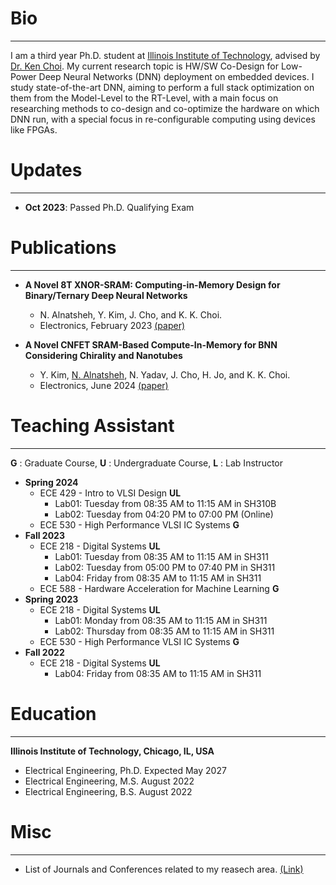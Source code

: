 # Bio
* * *
I am a third year Ph.D. student at [Illinois Institute of Technology](https://www.iit.edu/), advised by [Dr. Ken Choi](http://www.ece.iit.edu/~vlsida/people.html). My current research topic is HW/SW Co-Design for Low-Power Deep Neural Networks (DNN) deployment on embedded devices. I study state-of-the-art DNN, aiming to perform a full stack optimization on them from the Model-Level to the RT-Level, with a main focus on researching methods to co-design and co-optimize the hardware on which DNN run, with a special focus in re-configurable computing using devices like FPGAs.

# Updates
* * *
* **Oct 2023**: Passed Ph.D. Qualifying Exam
  
# Publications
* * *
* **A Novel 8T XNOR-SRAM: Computing-in-Memory Design for Binary/Ternary Deep Neural Networks**
    - N. Alnatsheh</u>, Y. Kim, J. Cho, and K. K. Choi.
    - Electronics, February 2023 [(paper)](./papers/electronics_xnor-sram-cim.pdf)

* **A Novel CNFET SRAM-Based Compute-In-Memory for BNN Considering Chirality and Nanotubes**
    - Y. Kim, <u>N. Alnatsheh</u>, N. Yadav, J. Cho, H. Jo, and K. K. Choi.
    - Electronics, June 2024 [(paper)](./papers/electronics_cnfet-sram-cim.pdf)

# Teaching Assistant
* * *
**G** : Graduate Course, **U** : Undergraduate Course, **L** : Lab Instructor

* **Spring 2024**
    - ECE 429 - Intro to VLSI Design **UL**
      - Lab01: Tuesday from 08:35 AM to 11:15 AM in SH310B
      - Lab02: Tuesday from 04:20 PM to 07:00 PM (Online)
    - ECE 530 - High Performance VLSI IC Systems **G**
* **Fall 2023**
    - ECE 218 - Digital Systems **UL**
      - Lab01: Tuesday from 08:35 AM to 11:15 AM in SH311
      - Lab02: Tuesday from 05:00 PM to 07:40 PM in SH311
      - Lab04: Friday from 08:35 AM to 11:15 AM in SH311
    - ECE 588 - Hardware Acceleration for Machine Learning **G**
* **Spring 2023**
    - ECE 218 - Digital Systems **UL**
      - Lab01: Monday from 08:35 AM to 11:15 AM in SH311
      - Lab02: Thursday from 08:35 AM to 11:15 AM in SH311
    - ECE 530 - High Performance VLSI IC Systems **G**
* **Fall 2022**
    - ECE 218 - Digital Systems **UL**
      - Lab04: Friday from 08:35 AM to 11:15 AM in SH311

# Education
* * *
**Illinois Institute of Technology, Chicago, IL, USA**

* Electrical Engineering, Ph.D. Expected May 2027
* Electrical Engineering, M.S. August 2022
* Electrical Engineering, B.S. August 2022

# Misc 
* * *
* List of Journals and Conferences related to my reasech area. [(Link)](./journals-and-conferences.md)
